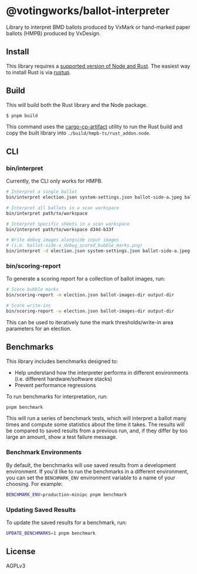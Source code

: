# @votingworks/ballot-interpreter

Library to interpret BMD ballots produced by VxMark or hand-marked paper ballots
(HMPB) produced by VxDesign.

## Install

This library requires a
[supported version of Node and Rust](https://github.com/neon-bindings/neon#platform-support).
The easiest way to install Rust is via [rustup](https://rustup.rs/).

## Build

This will build both the Rust library and the Node package.

```sh
$ pnpm build
```

This command uses the
[cargo-cp-artifact](https://github.com/neon-bindings/cargo-cp-artifact) utility
to run the Rust build and copy the built library into
`./build/hmpb-ts/rust_addon.node`.

## CLI

### bin/interpret

Currently, the CLI only works for HMPB.

```sh
# Interpret a single ballot
bin/interpret election.json system-settings.json ballot-side-a.jpeg ballot-side-b.jpeg

# Interpret all ballots in a scan workspace
bin/interpret path/to/workspace

# Interpret specific sheets in a scan workspace
bin/interpret path/to/workspace d34d-b33f

# Write debug images alongside input images
# (i.e. ballot-side-a_debug_scored_bubble_marks.png)
bin/interpret -d election.json system-settings.json ballot-side-a.jpeg ballot-side-b.jpeg
```

### bin/scoring-report

To generate a scoring report for a collection of ballot images, run:

```sh
# Score bubble marks
bin/scoring-report -m election.json ballot-images-dir output-dir

# Score write-ins
bin/scoring-report -w election.json ballot-images-dir output-dir
```

This can be used to iteratively tune the mark thresholds/write-in area
parameters for an election.

## Benchmarks

This library includes benchmarks designed to:

- Help understand how the interpreter performs in different environments (i.e.
  different hardware/software stacks)
- Prevent performance regressions

To run benchmarks for interpretation, run:

```sh
pnpm benchmark
```

This will run a series of benchmark tests, which will interpret a ballot many
times and compute some statistics about the time it takes. The results will be
compared to saved results from a previous run, and, if they differ by too large
an amount, show a test failure message.

### Benchmark Environments

By default, the benchmarks will use saved results from a development
environment. If you'd like to run the benchmarks in a different environment, you
can set the `BENCHMARK_ENV` environment variable to a name of your choosing. For
example:

```sh
BENCHMARK_ENV=production-minipc pnpm benchmark
```

### Updating Saved Results

To update the saved results for a benchmark, run:

```sh
UPDATE_BENCHMARKS=1 pnpm benchmark
```

## License

AGPLv3
